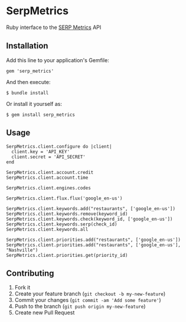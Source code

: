 # SerpMetrics

Ruby interface to the [SERP Metrics](http://serpmetrics.com) API

## Installation

Add this line to your application's Gemfile:

    gem 'serp_metrics'

And then execute:

    $ bundle install

Or install it yourself as:

    $ gem install serp_metrics

## Usage

    SerpMetrics.client.configure do |client|
      client.key = 'API_KEY'
      client.secret = 'API_SECRET'
    end

    SerpMetrics.client.account.credit
    SerpMetrics.client.account.time

    SerpMetrics.client.engines.codes

    SerpMetrics.client.flux.flux('google_en-us')

    SerpMetrics.client.keywords.add("restaurants", ['google_en-us'])
    SerpMetrics.client.keywords.remove(keyword_id)
    SerpMetrics.client.keywords.check(keyword_id, ['google_en-us'])
    SerpMetrics.client.keywords.serp(check_id)
    SerpMetrics.client.keywords.all

    SerpMetrics.client.priorities.add("restaurants", ['google_en-us'])
    SerpMetrics.client.priorities.add("restaurants", ['google_en-us'], "Nashville")
    SerpMetrics.client.priorities.get(priority_id)

## Contributing

1. Fork it
2. Create your feature branch (`git checkout -b my-new-feature`)
3. Commit your changes (`git commit -am 'Add some feature'`)
4. Push to the branch (`git push origin my-new-feature`)
5. Create new Pull Request

